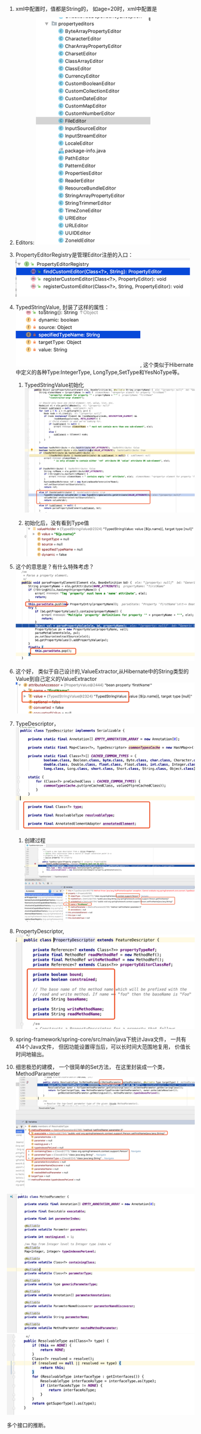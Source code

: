 1. xml中配置时，值都是String的， 如age=20时，xml中配置是
2. Editors: ![](/assets/editors.png)
3. PropertyEditorRegistry是管理Editor注册的入口：![](/assets/editorResitry.png)
4. TypedStringValue, 封装了这样的属性：![](/assets/typedStringValue.png), 这个类似于Hibernate中定义的各种Type:IntegerType, LongType,SetType和YesNoType等。  
   1. TypedStringValue初始化![](/assets/TypedStringValueInit.png)

   1. 初始化后，没有看到Type值![](/assets/initlizedTypedStringValue.png)

5. 这个的意思是？有什么特殊考虑？![](/assets/parseStatePushPop.png)

6. 这个好， 类似于自己设计的,ValueExtractor,从Hibernate中的String类型的Value到自己定义的ValueExtractor![](/assets/TypedStringValueInPropertyValue.png)

7. TypeDescriptor， ![](/assets/TypeDescriptor.png)  
   1. 创建过程![](/assets/firstNameTypeDescriptor.png)

8. PropertyDescriptor, ![](/assets/PropertyDescriptor.png)
9. spring-framework/spring-core/src/main/java下统计Java文件， 一共有414个Java文件， 但因功能设置得当后，可以长时间大范围地复用， 价值长时间地输出。

10. 细思极恐的建模， 一个很简单的Set方法， 在这里封装成一个类， MethodParameter![](/assets/MethodParameter.png)

![](/assets/MethodParameterDef.png)![](/assets/TypeHierachy.png)

多个接口的推断。



